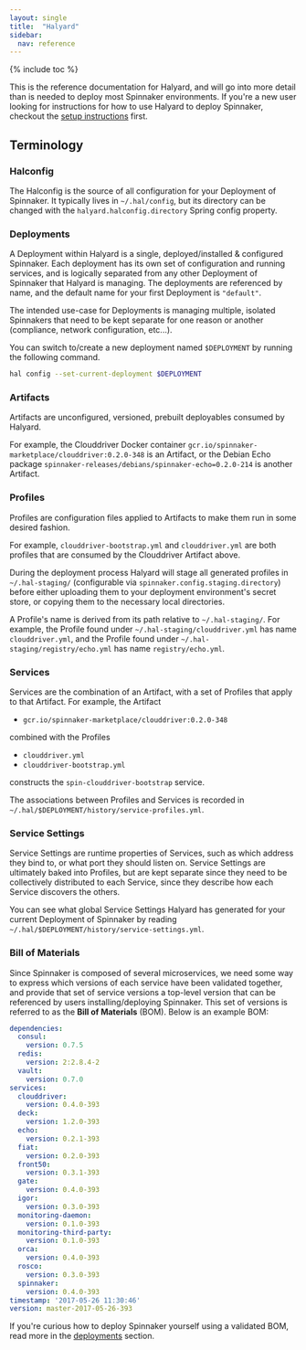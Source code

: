 ```yaml
---
layout: single
title:  "Halyard"
sidebar:
  nav: reference
---
```


{% include toc %}

This is the reference documentation for Halyard, and will go into more detail
than is needed to deploy most Spinnaker environments. If you're a new user
looking for instructions for how to use Halyard to deploy Spinnaker, checkout
the [setup instructions](/setup/install/) first.

## Terminology

### Halconfig

The Halconfig is the source of all configuration for your Deployment of
Spinnaker. It typically lives in `~/.hal/config`, but its directory can be
changed with the `halyard.halconfig.directory` Spring config property.

### Deployments

A Deployment within Halyard is a single, deployed/installed & configured
Spinnaker. Each deployment has its own set of configuration and running
services, and is logically separated from any other Deployment of Spinnaker
that Halyard is managing. The deployments are referenced by name, and the
default name for your first Deployment is `"default"`.

The intended use-case for Deployments is managing multiple, isolated Spinnakers
that need to be kept separate for one reason or another (compliance, network
configuration, etc...).

You can switch to/create a new deployment named `$DEPLOYMENT` by running the
following command.

```bash
hal config --set-current-deployment $DEPLOYMENT
```

### Artifacts

Artifacts are unconfigured, versioned, prebuilt deployables consumed by
Halyard. 

For example, the Clouddriver Docker container
`gcr.io/spinnaker-marketplace/clouddriver:0.2.0-348` is an Artifact, or the
Debian Echo package `spinnaker-releases/debians/spinnaker-echo=0.2.0-214` is
another Artifact.

### Profiles

Profiles are configuration files applied to Artifacts to make them run in some
desired fashion. 

For example, `clouddriver-bootstrap.yml` and `clouddriver.yml` are both
profiles that are consumed by the Clouddriver Artifact above.

During the deployment process Halyard will stage all generated profiles in
`~/.hal-staging/` (configurable via `spinnaker.config.staging.directory`)
before either uploading them to your deployment environment's secret store, or
copying them to the necessary local directories. 

A Profile's name is derived from its path relative to `~/.hal-staging/`. For
example, the Profile found under `~/.hal-staging/clouddriver.yml` has name
`clouddriver.yml`, and the Profile found under
`~/.hal-staging/registry/echo.yml` has name `registry/echo.yml`.

### Services

Services are the combination of an Artifact, with a set of Profiles
that apply to that Artifact. For example, the Artifact

- `gcr.io/spinnaker-marketplace/clouddriver:0.2.0-348` 

combined with the Profiles

- `clouddriver.yml`
- `clouddriver-bootstrap.yml`

constructs the `spin-clouddriver-bootstrap` service.

The associations between Profiles and Services is recorded in 
`~/.hal/$DEPLOYMENT/history/service-profiles.yml`.

### Service Settings

Service Settings are runtime properties of Services, such as which address they
bind to, or what port they should listen on. Service Settings are ultimately
baked into Profiles, but are kept separate since they need to be collectively
distributed to each Service, since they describe how each Service discovers the
others. 

You can see what global Service Settings Halyard has generated for your current 
Deployment of Spinnaker by reading
`~/.hal/$DEPLOYMENT/history/service-settings.yml`.

### Bill of Materials

Since Spinnaker is composed of several microservices, we need some way to
express which versions of each service have been validated together, and
provide that set of service versions a top-level version that can be referenced
by users installing/deploying Spinnaker. This set of versions is referred to as
the __Bill of Materials__ (BOM). Below is an example BOM:

```yaml
dependencies:
  consul:
    version: 0.7.5
  redis:
    version: 2:2.8.4-2
  vault:
    version: 0.7.0
services:
  clouddriver:
    version: 0.4.0-393
  deck:
    version: 1.2.0-393
  echo:
    version: 0.2.1-393
  fiat:
    version: 0.2.0-393
  front50:
    version: 0.3.1-393
  gate:
    version: 0.4.0-393
  igor:
    version: 0.3.0-393
  monitoring-daemon:
    version: 0.1.0-393
  monitoring-third-party:
    version: 0.1.0-393
  orca:
    version: 0.4.0-393
  rosco:
    version: 0.3.0-393
  spinnaker:
    version: 0.4.0-393
timestamp: '2017-05-26 11:30:46'
version: master-2017-05-26-393
```

If you're curious how to deploy Spinnaker yourself using a validated BOM, read
more in the [deployments](/reference/halyard/#deployments) section.

